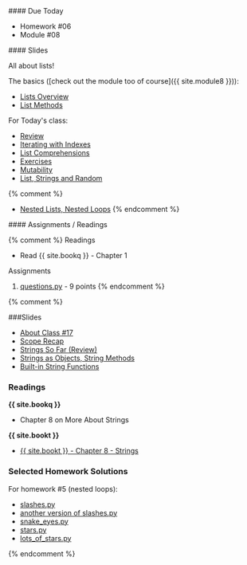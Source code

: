 <article class="due" markdown="block">
#### Due Today

* Homework #06
* Module #08

</article>

<article class="slides" markdown="block">
#### Slides

All about lists!

The basics ([check out the module too of course]({{ site.module8 }})):

* [Lists Overview](classes/17/lists.html)
* [List Methods](classes/17/list_methods.html)

For Today's class:

* [Review](classes/17/lists_review.html)
* [Iterating with Indexes](classes/17/iterating_with_indexes.html)
* [List Comprehensions](classes/17/list_comprehensions.html)
* [Exercises](classes/17/list_exercises.html)
* [Mutability](classes/17/mutability.html)
* [List, Strings and Random](classes/17/lists_strings_random.html)

{% comment %}
* [Nested Lists, Nested Loops](classes/17/nested_loops.html)
{% endcomment %}
</article>

<article class="assignments" markdown="block">
#### Assignments / Readings		

{% comment %}
Readings

* Read {{ site.bookq }} - Chapter 1

Assignments 

1. [questions.py](homework/hw01/questions.py) - 9 points
{% endcomment %}
</article>
{% comment %}
<a name="class17"></a>

###Slides
* [About Class #17](classes/17/meta.html)
* [Scope Recap](classes/17/review_scope.html)
* [Strings So Far (Review)](classes/17/review.html)
* [Strings as Objects, String Methods](classes/17/strings_as_objects.html)
* [Built-in String Functions](classes/17/strings_built_in_functions.html)

<!--
* (Optional) [Lists Intro](classes/17/slides/lists_intro.html)
-->
	

### Readings
__{{ site.bookq }}__

* Chapter 8 on More About Strings

__{{ site.bookt }}__

* [{{ site.bookt }} - Chapter 8 - Strings](http://openbookproject.net/thinkcs/python/english3e/strings.html)

### Selected Homework Solutions

For homework #5 (nested loops):

* [slashes.py](resources/code/hw5/slashes.py)
* [another version of slashes.py](resources/code/hw5/slashes_2.py)
* [snake_eyes.py](resources/code/hw5/snake_eyes.py)
* [stars.py](resources/code/hw5/stars.py)
* [lots_of_stars.py](resources/code/hw5/lots_of_stars.py)

{% endcomment %}
